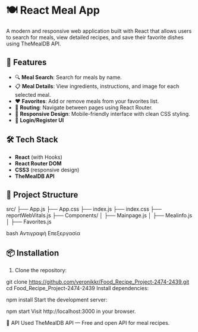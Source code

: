 # 🍽️ React Meal App

A modern and responsive web application built with React that allows users to search for meals, view detailed recipes, and save their favorite dishes using TheMealDB API.

## 🚀 Features

- 🔍 **Meal Search**: Search for meals by name.
- 📋 **Meal Details**: View ingredients, instructions, and image for each selected meal.
- ❤️ **Favorites**: Add or remove meals from your favorites list.
- 🔁 **Routing**: Navigate between pages using React Router.
- 🎨 **Responsive Design**: Mobile-friendly interface with clean CSS styling.
- 👤 **Login/Register UI**

## 🛠️ Tech Stack

- **React** (with Hooks)
- **React Router DOM**
- **CSS3** (responsive design)
- **TheMealDB API**

## 📁 Project Structure

src/
├── App.js
├── App.css
├── index.js
├── index.css
├── reportWebVitals.js
├── Components/
│ ├── Mainpage.js
│ ├── Mealinfo.js
│ ├── Favorites.js

bash
Αντιγραφή
Επεξεργασία

## 📦 Installation

1. Clone the repository:

git clone https://github.com/veronikkr/Food_Recipe_Project-2474-2439.git
cd Food_Recipe_Project-2474-2439
Install dependencies:

npm install
Start the development server:

npm start
Visit http://localhost:3000 in your browser.

📡 API Used
TheMealDB API — Free and open API for meal recipes.
